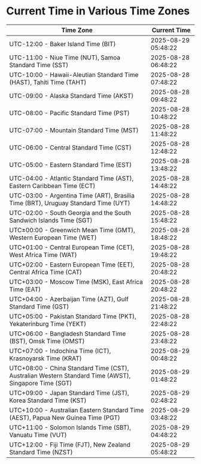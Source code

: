 # Current Time in Various Time Zones

| Time Zone | Current Time |
|-----------|--------------|
| UTC-12:00 - Baker Island Time (BIT) | 2025-08-29 05:48:22 |
| UTC-11:00 - Niue Time (NUT), Samoa Standard Time (SST) | 2025-08-28 06:48:22 |
| UTC-10:00 - Hawaii-Aleutian Standard Time (HAST), Tahiti Time (TAHT) | 2025-08-28 07:48:22 |
| UTC-09:00 - Alaska Standard Time (AKST) | 2025-08-28 09:48:22 |
| UTC-08:00 - Pacific Standard Time (PST) | 2025-08-28 10:48:22 |
| UTC-07:00 - Mountain Standard Time (MST) | 2025-08-28 11:48:22 |
| UTC-06:00 - Central Standard Time (CST) | 2025-08-28 12:48:22 |
| UTC-05:00 - Eastern Standard Time (EST) | 2025-08-28 13:48:22 |
| UTC-04:00 - Atlantic Standard Time (AST), Eastern Caribbean Time (ECT) | 2025-08-28 14:48:22 |
| UTC-03:00 - Argentina Time (ART), Brasília Time (BRT), Uruguay Standard Time (UYT) | 2025-08-28 14:48:22 |
| UTC-02:00 - South Georgia and the South Sandwich Islands Time (SGT) | 2025-08-28 15:48:22 |
| UTC±00:00 - Greenwich Mean Time (GMT), Western European Time (WET) | 2025-08-28 18:48:22 |
| UTC+01:00 - Central European Time (CET), West Africa Time (WAT) | 2025-08-28 19:48:22 |
| UTC+02:00 - Eastern European Time (EET), Central Africa Time (CAT) | 2025-08-28 20:48:22 |
| UTC+03:00 - Moscow Time (MSK), East Africa Time (EAT) | 2025-08-28 20:48:22 |
| UTC+04:00 - Azerbaijan Time (AZT), Gulf Standard Time (GST) | 2025-08-28 21:48:22 |
| UTC+05:00 - Pakistan Standard Time (PKT), Yekaterinburg Time (YEKT) | 2025-08-28 22:48:22 |
| UTC+06:00 - Bangladesh Standard Time (BST), Omsk Time (OMST) | 2025-08-28 23:48:22 |
| UTC+07:00 - Indochina Time (ICT), Krasnoyarsk Time (KRAT) | 2025-08-29 00:48:22 |
| UTC+08:00 - China Standard Time (CST), Australian Western Standard Time (AWST), Singapore Time (SGT) | 2025-08-29 01:48:22 |
| UTC+09:00 - Japan Standard Time (JST), Korea Standard Time (KST) | 2025-08-29 02:48:22 |
| UTC+10:00 - Australian Eastern Standard Time (AEST), Papua New Guinea Time (PGT) | 2025-08-29 03:48:22 |
| UTC+11:00 - Solomon Islands Time (SBT), Vanuatu Time (VUT) | 2025-08-29 04:48:22 |
| UTC+12:00 - Fiji Time (FJT), New Zealand Standard Time (NZST) | 2025-08-29 05:48:22 |
